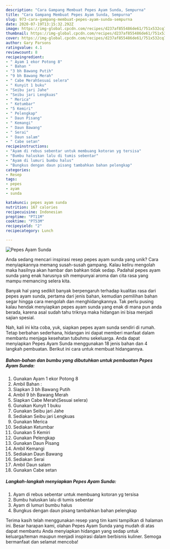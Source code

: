 ```yaml
---
description: "Cara Gampang Membuat Pepes Ayam Sunda, Sempurna"
title: "Cara Gampang Membuat Pepes Ayam Sunda, Sempurna"
slug: 973-cara-gampang-membuat-pepes-ayam-sunda-sempurna
date: 2020-07-19T13:15:32.292Z
image: https://img-global.cpcdn.com/recipes/d237af855486de61/751x532cq70/pepes-ayam-sunda-foto-resep-utama.jpg
thumbnail: https://img-global.cpcdn.com/recipes/d237af855486de61/751x532cq70/pepes-ayam-sunda-foto-resep-utama.jpg
cover: https://img-global.cpcdn.com/recipes/d237af855486de61/751x532cq70/pepes-ayam-sunda-foto-resep-utama.jpg
author: Gary Parsons
ratingvalue: 4.1
reviewcount: 8
recipeingredient:
- " Ayam 1 ekor Potong 8"
- " Bahan "
- "3 bh Bawang Putih"
- "9 bh Bawang Merah"
- " Cabe MerahSesuai selera"
- " Kunyit 1 buku"
- "Seibu jari Jahe"
- "Seibu jari Lengkuas"
- " Merica"
- " Ketumbar"
- "5 Kemiri"
- " Pelengkap"
- " Daun Pisang"
- " Kemangi"
- " Daun Bawang"
- " Serai"
- " Daun salam"
- " Cabe setan"
recipeinstructions:
- "Ayam di rebus sebentar untuk membuang kotoran yg tersisa"
- "Bumbu haluskan lalu di tumis sebentar"
- "Ayam di lumuri bumbu halus"
- "Bungkus dengan daun pisang tambahkan bahan pelengkap"
categories:
- Resep
tags:
- pepes
- ayam
- sunda

katakunci: pepes ayam sunda 
nutrition: 167 calories
recipecuisine: Indonesian
preptime: "PT11M"
cooktime: "PT53M"
recipeyield: "2"
recipecategory: Lunch

---
```



![Pepes Ayam Sunda](https://img-global.cpcdn.com/recipes/d237af855486de61/751x532cq70/pepes-ayam-sunda-foto-resep-utama.jpg)

Anda sedang mencari inspirasi resep pepes ayam sunda yang unik? Cara menyiapkannya memang susah-susah gampang. Kalau keliru mengolah maka hasilnya akan hambar dan bahkan tidak sedap. Padahal pepes ayam sunda yang enak harusnya sih mempunyai aroma dan cita rasa yang mampu memancing selera kita.



Banyak hal yang sedikit banyak berpengaruh terhadap kualitas rasa dari pepes ayam sunda, pertama dari jenis bahan, kemudian pemilihan bahan segar hingga cara mengolah dan menghidangkannya. Tak perlu pusing kalau hendak menyiapkan pepes ayam sunda yang enak di mana pun anda berada, karena asal sudah tahu triknya maka hidangan ini bisa menjadi sajian spesial.


Nah, kali ini kita coba, yuk, siapkan pepes ayam sunda sendiri di rumah. Tetap berbahan sederhana, hidangan ini dapat memberi manfaat dalam membantu menjaga kesehatan tubuhmu sekeluarga. Anda dapat menyiapkan Pepes Ayam Sunda menggunakan 18 jenis bahan dan 4 langkah pembuatan. Berikut ini cara untuk membuat hidangannya.

<!--inarticleads1-->

##### Bahan-bahan dan bumbu yang dibutuhkan untuk pembuatan Pepes Ayam Sunda:

1. Gunakan  Ayam 1 ekor Potong 8
1. Ambil  Bahan :
1. Siapkan 3 bh Bawang Putih
1. Ambil 9 bh Bawang Merah
1. Siapkan  Cabe Merah(Sesuai selera)
1. Gunakan  Kunyit 1 buku
1. Gunakan Seibu jari Jahe
1. Sediakan Seibu jari Lengkuas
1. Gunakan  Merica
1. Sediakan  Ketumbar
1. Gunakan 5 Kemiri
1. Gunakan  Pelengkap
1. Gunakan  Daun Pisang
1. Ambil  Kemangi
1. Sediakan  Daun Bawang
1. Sediakan  Serai
1. Ambil  Daun salam
1. Gunakan  Cabe setan




<!--inarticleads2-->

##### Langkah-langkah menyiapkan Pepes Ayam Sunda:

1. Ayam di rebus sebentar untuk membuang kotoran yg tersisa
1. Bumbu haluskan lalu di tumis sebentar
1. Ayam di lumuri bumbu halus
1. Bungkus dengan daun pisang tambahkan bahan pelengkap




Terima kasih telah menggunakan resep yang tim kami tampilkan di halaman ini. Besar harapan kami, olahan Pepes Ayam Sunda yang mudah di atas dapat membantu Anda menyiapkan hidangan yang sedap untuk keluarga/teman maupun menjadi inspirasi dalam berbisnis kuliner. Semoga bermanfaat dan selamat mencoba!
